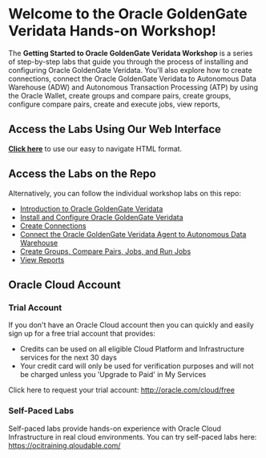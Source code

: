 # Welcome to the Oracle GoldenGate Veridata Hands-on Workshop!

The **Getting Started to Oracle GoldenGate Veridata Workshop** is a series of step-by-step labs that guide you through the process of installing and configuring Oracle GoldenGate Veridata. You'll also explore how to create connections, connect the Oracle GoldenGate Veridata to Autonomous Data Warehouse (ADW) and Autonomous Transaction Processing (ATP) by using the Oracle Wallet, create groups and compare pairs, create groups, configure compare pairs, create and execute jobs, view reports,

## Access the Labs Using Our Web Interface

**[Click here](https://oracle.github.io/learning-library/data-management-library/goldengate/veridata-install-connections/workshops/freetier)** to use our easy to navigate HTML format.


## Access the Labs on the Repo

Alternatively, you can follow the individual workshop labs on this repo:

- [Introduction to Oracle GoldenGate Veridata](../workshops/freetier/intro.md)
- [Install and Configure Oracle GoldenGate Veridata ](../ggv-install-veridata/ggv-install-veridata.md)
- [Create Connections](../ggv-create-connections/ggv-create-connections.md)
- [Connect the Oracle GoldenGate Veridata Agent to Autonomous Data Warehouse](../ggv-adw-atp/ggv-adw-atp.md)
- [Create Groups, Compare Pairs, Jobs, and Run Jobs](../ggv-create-groups-compare-pairs/ggv-create-groups-compare-pairs.md)
- [View Reports](../ggv-reports/ggv-reports.md)

<!-- Keep this content -->
## Oracle Cloud Account

### Trial Account
If you don't have an Oracle Cloud account then you can quickly and easily sign up for a free trial account that provides:
- Credits can be used on all eligible Cloud Platform and Infrastructure services for the next 30 days
- Your credit card will only be used for verification purposes and will not be charged unless you 'Upgrade to Paid' in My Services

Click here to request your trial account: http://oracle.com/cloud/free

### Self-Paced Labs
Self-paced labs provide hands-on experience with Oracle Cloud Infrastructure in real cloud environments. You can try self-paced labs here: https://ocitraining.qloudable.com/
